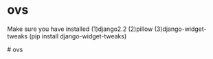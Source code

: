 # ovs
Make sure you have installed (1)django2.2  (2)pillow  (3)django-widget-tweaks (pip install django-widget-tweaks)
 
#   o v s  
 